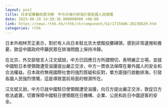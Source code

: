 ```yaml
---
layout: post
title: 日本促華籲民眾冷靜　中方斥強行排海引發各國人民憤慨
date: 2023-08-29 14:50:36.000000000 +08:00
link: https://news.rthk.hk/rthk/ch/component/k2/1715606-20230829.htm
categories: rthk
---
```


日本外相林芳正表示，對於有人向日本駐北京大使館投擲磚頭，感到非常遺憾和擔憂，敦促中國政府呼籲民眾在排海問題上保持冷靜。

在北京，外交部發言人汪文斌說，中方已回應日方所謂關切，表明嚴正立場，並就中國駐日本使領館遭受滋擾提出嚴正交涉，中方一貫依法保障在華外國人的安全和合法權益。日本政府無視國際社會的強烈質疑和反對，單方面強行啟動排海，引發各國人民強烈憤慨，這是導致當前局面的根源所在。

汪文斌又說，中方已就中國駐日使領館遭受滋擾，向日方提出嚴正交涉，敦促日方依法處置，切實保障中國駐日使領館在日機構、企業、公民和赴日中國遊客的安全。
